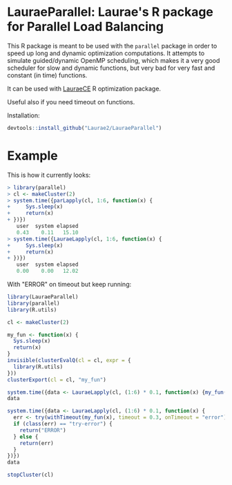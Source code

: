 # LauraeParallel: Laurae's R package for Parallel Load Balancing

This R package is meant to be used with the `parallel` package in order to speed up long and dynamic optimization computations. It attempts to simulate guided/dynamic OpenMP scheduling, which makes it a very good scheduler for slow and dynamic functions, but very bad for very fast and constant (in time) functions.

It can be used with [LauraeCE](https://github.com/Laurae2/LauraeCE/) R optimization package.

Useful also if you need timeout on functions.

Installation:

```r
devtools::install_github("Laurae2/LauraeParallel")
```

# Example

This is how it currently looks:

```r
> library(parallel)
> cl <- makeCluster(2)
> system.time({parLapply(cl, 1:6, function(x) {
+     Sys.sleep(x)
+     return(x)
+ })})
   user  system elapsed 
   0.43    0.11   15.10 
> system.time({LauraeLapply(cl, 1:6, function(x) {
+     Sys.sleep(x)
+     return(x)
+ })})
   user  system elapsed 
   0.00    0.00   12.02 
```

With "ERROR" on timeout but keep running:

```r
library(LauraeParallel)
library(parallel)
library(R.utils)

cl <- makeCluster(2)

my_fun <- function(x) {
  Sys.sleep(x)
  return(x)
}
invisible(clusterEvalQ(cl = cl, expr = {
  library(R.utils)
}))
clusterExport(cl = cl, "my_fun")

system.time({data <- LauraeLapply(cl, (1:6) * 0.1, function(x) {my_fun(x)})})
data

system.time({data <- LauraeLapply(cl, (1:6) * 0.1, function(x) {
  err <- try(withTimeout(my_fun(x), timeout = 0.3, onTimeout = "error"))
  if (class(err) == "try-error") {
    return("ERROR")
  } else {
    return(err)
  }
})})
data

stopCluster(cl)
```
